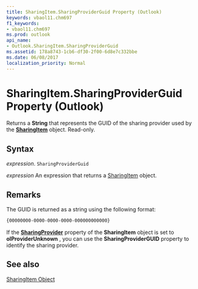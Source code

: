 ```yaml
---
title: SharingItem.SharingProviderGuid Property (Outlook)
keywords: vbaol11.chm697
f1_keywords:
- vbaol11.chm697
ms.prod: outlook
api_name:
- Outlook.SharingItem.SharingProviderGuid
ms.assetid: 178a8743-1cb6-df30-2f00-6d8e7c332bbe
ms.date: 06/08/2017
localization_priority: Normal
---
```



# SharingItem.SharingProviderGuid Property (Outlook)

Returns a  **String** that represents the GUID of the sharing provider used by the **[SharingItem](Outlook.SharingItem.md)** object. Read-only.


## Syntax

_expression_. `SharingProviderGuid`

 _expression_ An expression that returns a [SharingItem](./Outlook.SharingItem.md) object.


## Remarks

The GUID is returned as a string using the following format:


```vb
{00000000-0000-0000-0000-000000000000}
```

If the  **[SharingProvider](Outlook.SharingItem.SharingProvider.md)** property of the **SharingItem** object is set to **olProviderUnknown** , you can use the **SharingProviderGUID** property to identify the sharing provider.


## See also


[SharingItem Object](Outlook.SharingItem.md)

